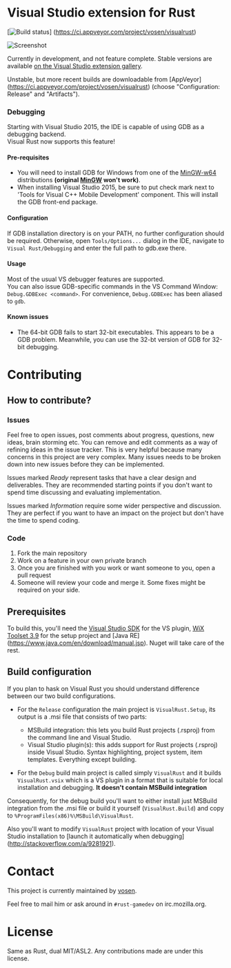 Visual Studio extension for Rust
================================

[![Build status](https://ci.appveyor.com/api/projects/status/5nw5no10jj0y4p3f?svg=true)]
(https://ci.appveyor.com/project/vosen/visualrust)

![Screenshot](http://i.imgur.com/63IYU6b.png)

Currently in development, and not feature complete. Stable versions are
available [on the Visual Studio extension gallery](https://visualstudiogallery.msdn.microsoft.com/c6075d2f-8864-47c0-8333-92f183d3e640).

Unstable, but more recent builds are downloadable from [AppVeyor]
(https://ci.appveyor.com/project/vosen/visualrust) (choose "Configuration:
Release" and "Artifacts").

### Debugging
Starting with Visual Studio 2015, the IDE is capable of using GDB as a debugging backend.  
Visual Rust now supports this feature!

#### Pre-requisites
- You will need to install GDB for Windows from one of the [MinGW-w64](http://mingw-w64.org) distributions **(original [MinGW](http://www.mingw.org/) won't work)**.
- When installing Visual Studio 2015, be sure to put check mark next to 
'Tools for Visual C++ Mobile Development' component.  This will install the GDB front-end package.

#### Configuration
If GDB installation directory is on your PATH, no further configuration should be required. 
Otherwise, open `Tools/Options...` dialog in the IDE, navigate to `Visual Rust/Debugging` and 
enter the full path to gdb.exe there.

#### Usage
Most of the usual VS debugger features are supported.  
You can also issue GDB-specific commands in the VS Command Window: `Debug.GDBExec <command>`. 
For convenience, `Debug.GDBExec` has been aliased to `gdb`.

#### Known issues
- The 64-bit GDB fails to start 32-bit executables. This appears to be a GDB problem. 
Meanwhile, you can use the 32-bt version of GDB for 32-bit debugging.

Contributing
============

## How to contribute?

### Issues

Feel free to open issues, post comments about progress, questions, new ideas,
brain storming etc. You can remove and edit comments as a way of refining ideas
in the issue tracker. This is very helpful because many concerns in this
project are very complex. Many issues needs to be broken down into new
issues before they can be implemented.

Issues marked *Ready* represent tasks that have a clear design and
deliverables. They are recommended starting points if you don't
want to spend time discussing and evaluating implementation.

Issues marked *Information* require some wider perspective and discussion.
They are perfect if you want to have an impact on the project but don't have
the time to spend coding.

### Code

1. Fork the main repository
2. Work on a feature in your own private branch
3. Once you are finished with you work or want someone to you, open a pull
   request
4. Someone will review your code and merge it. Some fixes might be required on
   your side.

## Prerequisites

To build this, you'll need the [Visual Studio
SDK](http://msdn.microsoft.com/en-us/vstudio/vextend.aspx) for the VS plugin,
[WiX Toolset 3.9](http://wixtoolset.org/) for the setup project and [Java RE]
(https://www.java.com/en/download/manual.jsp).
Nuget will take care of the rest.

## Build configuration

If you plan to hask on Visual Rust you should understand difference between
our two build configurations. 
* For the `Release` configuration the main project is `VisualRust.Setup`,
  its output is a .msi file that consists of two parts:
  * MSBuild integration: this lets you build Rust projects (.rsproj) from
    the command line and Visual Studio.
  * Visual Studio plugin(s): this adds support for Rust projects (.rsproj)
   inside Visual Studio. Syntax highlighting, project system, item templates.
   Everything except building.
   
* For the `Debug` build main project is called simply `VisualRust` and it builds
 `VisualRust.vsix` which is a VS plugin in a format that is suitable for
 local installation and debugging. **It doesn't contain MSBuild integration**
 
 Consequently, for the debug build you'll want to either install just MSBuild
 integration from the .msi file or build it yourself (`VisualRust.Build`) and
 copy to `%ProgramFiles(x86)%\MSBuild\VisualRust`.
 
 Also you'll want to modify `VisualRust` project with location of your
 Visual Studio installation to [launch it automatically when debugging]
 (http://stackoverflow.com/a/9281921).


Contact
=======

This project is currently maintained by [vosen](https://github.com/vosen/).

Feel free to mail him or ask around in `#rust-gamedev` on irc.mozilla.org.

License
=======

Same as Rust, dual MIT/ASL2. Any contributions made are under this license.
